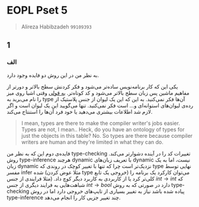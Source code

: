 # EOPL Pset 5
> Alireza Habibzadeh `99109393`

## 1

### الف

به نظر من در این روش دو فایده وجود دارد.

یکی این که کار برنامه‌نویس ساده‌تر می‌شود و فکر کردنش سطح بالاتر و دورتر از مفاهیم ماشین پس زبان سطح بالاتر می‌شود و کد کوتاه‌تر.
[به قولی](https://www.youtube.com/watch?v=X0-SXS6zdEQ)
وقتی اشیا روی میز را نام می‌برید به type ‌آن‌ها فکر نمی‌کنید. به این که این یک لیوان از جنس پلاستیک از رده‌ی لیوان‌های استوانه‌ای و... است فکر نمی‌کنید. تنها می‌گویید این یک لیوان است و اگر لازم شد اطلاعات بیشتری می‌دهید یا خود فرد آن‌ها را استنتاج می‌کند.

>I mean, types are there to make the compiler writer's jobs easier. Types are not, I mean.. Heck, do you have an ontology of types for just the objects in this table? No. So types are there because compiler writers are human and they're limited in  what they can do.


فایده‌ی دوم این که به نظر من type-checking تغییرات کد را در آینده دشوارتر می‌کند. روش type-inference هرچند dynamic با تعریف زبان‌های dynamic نیست، اما به یک زبان dynamic نزدیک‌تر است چرا که تنها با تغییر کوچک در روندی که type نهایی توسط مفسر infer شده (مثلا عوض کردن type خروجی یک تابع) می‌توان کارکرد یک برنامه را کلی‌تر کرد یا از کاربردی به کاربرد دیگر کوچ داد. (مثلا فرایندی از جنس
$int \to int$
که شباهت‌هایی به فرایند دیگری از جنس
$int \to bool$
دارد در صورتی که به روش type-checking پیاده شده باشد نیاز به تغییر بسیاری از تایپ‌های خروجی دارد اما در روش type-inference چند تغییر جزیی کار را انجام می‌دهد.
